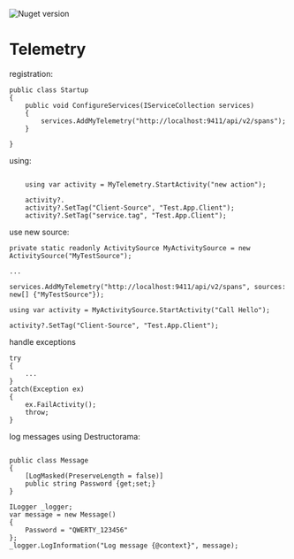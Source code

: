 ![Nuget version](https://img.shields.io/nuget/v/MyJetWallet.Sdk.Service?label=MyJetWallet.Sdk.Service&style=social)

# Telemetry


registration:
```
public class Startup
{
	public void ConfigureServices(IServiceCollection services)
	{
		services.AddMyTelemetry("http://localhost:9411/api/v2/spans");
	}

}
```

using:
```

	using var activity = MyTelemetry.StartActivity("new action");

	activity?.
	activity?.SetTag("Client-Source", "Test.App.Client");
	activity?.SetTag("service.tag", "Test.App.Client");
```

use new source:
```
private static readonly ActivitySource MyActivitySource = new ActivitySource("MyTestSource");

...

services.AddMyTelemetry("http://localhost:9411/api/v2/spans", sources: new[] {"MyTestSource"});

using var activity = MyActivitySource.StartActivity("Call Hello");

activity?.SetTag("Client-Source", "Test.App.Client");
```

handle exceptions

```
try
{
    ...
}
catch(Exception ex)
{
	ex.FailActivity();
	throw;
}
```

log messages using Destructorama:
```

public class Message
{
	[LogMasked(PreserveLength = false)]
	public string Password {get;set;}
}

ILogger _logger;
var message = new Message()
{
	Password = "QWERTY_123456"
};
_logger.LogInformation("Log message {@context}", message);


```